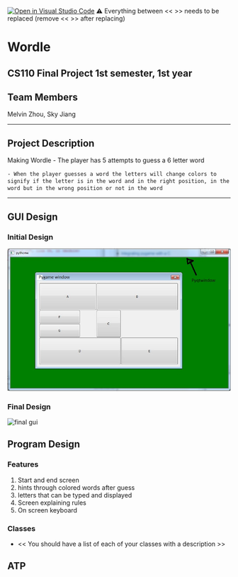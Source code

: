 [![Open in Visual Studio Code](https://classroom.github.com/assets/open-in-vscode-718a45dd9cf7e7f842a935f5ebbe5719a5e09af4491e668f4dbf3b35d5cca122.svg)](https://classroom.github.com/online_ide?assignment_repo_id=12850300&assignment_repo_type=AssignmentRepo)
:warning: Everything between << >> needs to be replaced (remove << >> after replacing)

#  Wordle
## CS110 Final Project   1st semester, 1st year 

## Team Members
Melvin Zhou, Sky Jiang

***
## Project Description
Making Wordle 
    - The player has 5 attempts to guess a 6 letter word
    
    - When the player guesses a word the letters will change colors to signify if the letter is in the word and in the right position, in the word but in the wrong position or not in the word
***    

## GUI Design

### Initial Design

![initial gui](assets/gui.jpg)

### Final Design

![final gui](assets/finalgui.jpg)

## Program Design

### Features

1. Start and end screen
2. hints through colored words after guess
3. letters that can be typed and displayed
4. Screen explaining rules
5. On screen keyboard

### Classes

- << You should have a list of each of your classes with a description >>

## ATP




